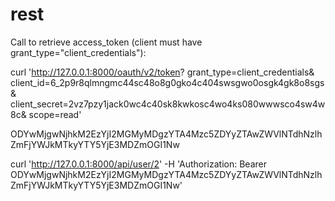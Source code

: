rest
====

Call to retrieve access_token (client must have grant_type="client_credentials"):

curl 'http://127.0.0.1:8000/oauth/v2/token?
grant_type=client_credentials&
client_id=6_2p9r8qlmngmc44sc48o8g0gko4c404swsgwo0osgk4gk8o8sgs&
client_secret=2vz7pzy1jack0wc4c40sk8kwkosc4wo4ks080wwwsco4sw4w8c&
scope=read'

ODYwMjgwNjhkM2EzYjI2MGMyMDgzYTA4Mzc5ZDYyZTAwZWVlNTdhNzlhZmFjYWJkMTkyYTY5YjE3MDZmOGI1Nw


curl 'http://127.0.0.1:8000/api/user/2' -H 'Authorization: Bearer ODYwMjgwNjhkM2EzYjI2MGMyMDgzYTA4Mzc5ZDYyZTAwZWVlNTdhNzlhZmFjYWJkMTkyYTY5YjE3MDZmOGI1Nw'
